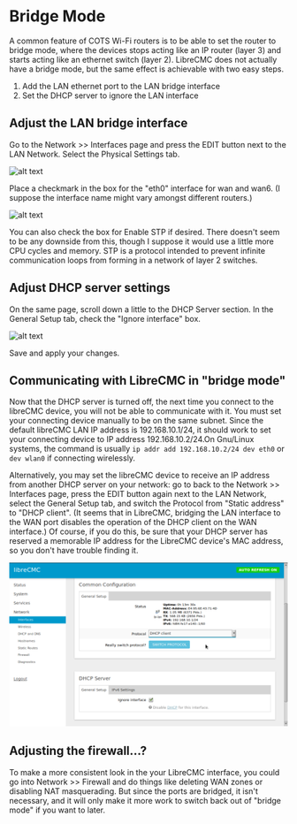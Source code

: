 # Bridge Mode

A common feature of COTS Wi-Fi routers is to be able to set the router
to bridge mode, where the devices stops acting like an IP router
(layer 3) and starts acting like an ethernet switch (layer
2). LibreCMC does not actually have a bridge mode, but the same effect
is achievable with two easy steps.

1. Add the LAN ethernet port to the LAN bridge interface
2. Set the DHCP server to ignore the LAN interface

## Adjust the LAN bridge interface

Go to the Network >> Interfaces page and press the EDIT button next to
the LAN Network. Select the Physical Settings tab.

![alt text](images/librecmc-default-interfaces.png "LibreCMC default
 interfaces view")

Place a checkmark in the box for the "eth0" interface for wan and
wan6. (I suppose the interface name might vary amongst different
routers.)

![alt text](images/librecmc-eth0-added-to-lan.png "Adjustments to
 LibreCMC interface physical settings")

You can also check the box for Enable STP if desired. There doesn't
seem to be any downside from this, though I suppose it would use a
little more CPU cycles and memory. STP is a protocol intended to
prevent infinite communication loops from forming in a network of
layer 2 switches.

## Adjust DHCP server settings

On the same page, scroll down a little to the DHCP Server section. In
the General Setup tab, check the "Ignore interface" box.

![alt text](images/librecmc-dhcp-server-ignore-lan.png "Setting
 LibreCMC DHCP server to ignore LAN interface")

Save and apply your changes.

## Communicating with LibreCMC in "bridge mode"

Now that the DHCP server is turned off, the next time you connect to
the libreCMC device, you will not be able to communicate with it. You
must set your connecting device manually to be on the same
subnet. Since the default libreCMC LAN IP address is 192.168.10.1/24,
it should work to set your connecting device to IP address
192.168.10.2/24.On Gnu/Linux systems, the command is usually `ip addr
add 192.168.10.2/24 dev eth0` or `dev wlan0` if connecting wirelessly.

Alternatively, you may set the libreCMC device to receive an IP
address from another DHCP server on your network: go to back to the
Network >> Interfaces page, press the EDIT button again next to the
LAN Network, select the General Setup tab, and switch the Protocol
from "Static address" to "DHCP client". (It seems that in LibreCMC,
bridging the LAN interface to the WAN port disables the operation of
the DHCP client on the WAN interface.) Of course, if you do this, be
sure that your DHCP server has reserved a memorable IP address for the
LibreCMC device's MAC address, so you don't have trouble finding it.

![alt text](images/librecmc-switch-lan-to-dhcp.png)

## Adjusting the firewall...?

To make a more consistent look in the your LibreCMC interface, you
could go into Network >> Firewall and do things like deleting WAN
zones or disabling NAT masquerading. But since the ports are bridged,
it isn't necessary, and it will only make it more work to switch back
out of "bridge mode" if you want to later.
